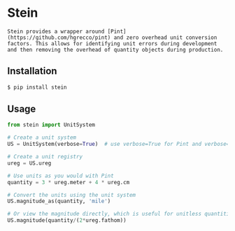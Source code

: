 # Stein
    Stein provides a wrapper around [Pint](https://github.com/hgrecco/pint) and zero overhead unit conversion factors. This allows for identifying unit errors during development and then removing the overhead of quantity objects during production.

## Installation
```bash
$ pip install stein
```

## Usage
```python
from stein import UnitSystem

# Create a unit system
US = UnitSystem(verbose=True)  # use verbose=True for Pint and verbose=False for zero overhead

# Create a unit registry
ureg = US.ureg

# Use units as you would with Pint
quantity = 3 * ureg.meter + 4 * ureg.cm

# Convert the units using the unit system
US.magnitude_as(quantity, 'mile')

# Or view the magnitude directly, which is useful for unitless quantities
US.magnitude(quantity/(2*ureg.fathom))
```